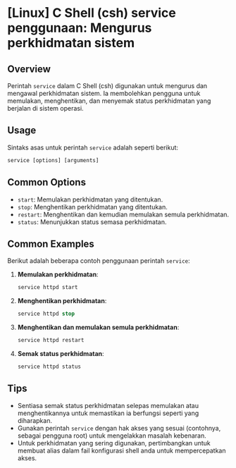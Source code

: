 # [Linux] C Shell (csh) service penggunaan: Mengurus perkhidmatan sistem

## Overview
Perintah `service` dalam C Shell (csh) digunakan untuk mengurus dan mengawal perkhidmatan sistem. Ia membolehkan pengguna untuk memulakan, menghentikan, dan menyemak status perkhidmatan yang berjalan di sistem operasi.

## Usage
Sintaks asas untuk perintah `service` adalah seperti berikut:

```csh
service [options] [arguments]
```

## Common Options
- `start`: Memulakan perkhidmatan yang ditentukan.
- `stop`: Menghentikan perkhidmatan yang ditentukan.
- `restart`: Menghentikan dan kemudian memulakan semula perkhidmatan.
- `status`: Menunjukkan status semasa perkhidmatan.

## Common Examples
Berikut adalah beberapa contoh penggunaan perintah `service`:

1. **Memulakan perkhidmatan**:
   ```csh
   service httpd start
   ```

2. **Menghentikan perkhidmatan**:
   ```csh
   service httpd stop
   ```

3. **Menghentikan dan memulakan semula perkhidmatan**:
   ```csh
   service httpd restart
   ```

4. **Semak status perkhidmatan**:
   ```csh
   service httpd status
   ```

## Tips
- Sentiasa semak status perkhidmatan selepas memulakan atau menghentikannya untuk memastikan ia berfungsi seperti yang diharapkan.
- Gunakan perintah `service` dengan hak akses yang sesuai (contohnya, sebagai pengguna root) untuk mengelakkan masalah kebenaran.
- Untuk perkhidmatan yang sering digunakan, pertimbangkan untuk membuat alias dalam fail konfigurasi shell anda untuk mempercepatkan akses.